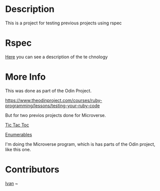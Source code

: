 # Description
 
This is a project for testing previous projects using rspec

# Rspec

[Here](https://www.theodinproject.com/courses/ruby-programming/lessons/introduction-to-rspec) you can see a description of the te    chnology

# More Info

This was done as part of the Odin Project.

https://www.theodinproject.com/courses/ruby-programming/lessons/testing-your-ruby-code

But for two previos projects done for Microverse.

[Tic Tac Toc](https://github.com/IvanDerlich/TicTacToeRuby)

[Enumerables](https://github.com/IvanDerlich/EnumerablesRuby)

I'm doing the Microverse program, which is has parts of the Odin project, like this one.

# Contributors

[Ivan](https://github.com/IvanDerlich)
~                                            
